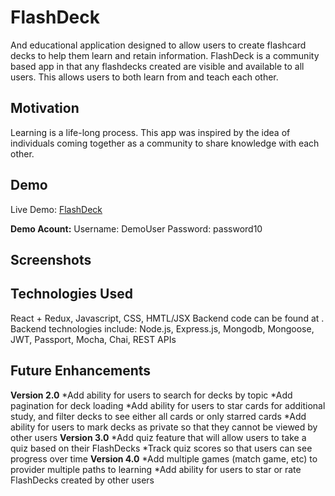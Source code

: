 # FlashDeck
And educational application designed to allow users to create flashcard decks to help them learn and retain information.  FlashDeck is a community based app in that any flashdecks created are visible and available to all users.  This allows users to both learn from and teach each other.

## Motivation
Learning is a life-long process.  This app was inspired by the idea of individuals coming together as a community to share knowledge with each other.

## Demo
Live Demo:  [FlashDeck](https://enigmatic-everglades-87317.herokuapp.com/)

**Demo Acount:**
Username: DemoUser
Password: password10

## Screenshots

## Technologies Used
React + Redux, Javascript, CSS, HMTL/JSX
Backend code can be found at [](https://github.com/eswoodard/flashdeck-api).  Backend technologies include:  Node.js, Express.js, Mongodb, Mongoose, JWT, Passport, Mocha, Chai, REST APIs

## Future Enhancements
**Version 2.0**
  *Add ability for users to search for decks by topic
  *Add pagination for deck loading
  *Add ability for users to star cards for additional study, and filter decks to see either all cards or only starred cards
  *Add ability for users to mark decks as private so that they cannot be viewed by other users
 **Version 3.0**
  *Add quiz feature that will allow users to take a quiz based on their FlashDecks
  *Track quiz scores so that users can see progress over time
  **Version 4.0**
   *Add multiple games (match game, etc) to provider multiple paths to learning
   *Add ability for users to star or rate FlashDecks created by other users

